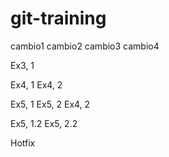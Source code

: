 # git-training
cambio1
cambio2
cambio3
cambio4

Ex3, 1

Ex4, 1
Ex4, 2

Ex5, 1
Ex5, 2
Ex4, 2

Ex5, 1.2
Ex5, 2.2

Hotfix